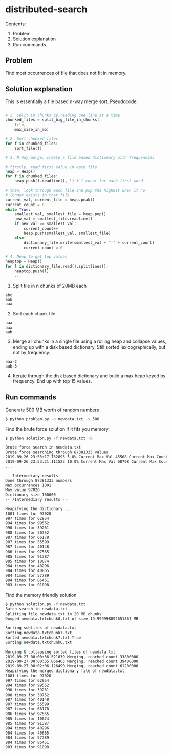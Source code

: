 # distributed-search

Contents:
1. Problem
2. Solution explanation
3. Run commands

## Problem
Find most occurrences of file that does not fit in memory.

## Solution explanation

This is essentially a file based n-way merge sort. Pseudocode:
```py

# 1. Split in chunks by reading one line at a time
chunked_files = split_big_file_in_chunks(
    file,
    max_size_in_mb)

# 2. Sort chunked files
for f in chunked_files:
    sort_file(f)

# 3. N Way merge, create a file based dictionary with frequencies

# firstly, read first value in each file
heap = Heap()
for f in chunked_files:
    heap.push(f.readline(), 1) # 1 count for each first word

# then, look through each file and pop the highest when it no
# longer exists in that file
current_val, current_file = heap.peak()
current_count = 0
while True:
    smallest_val, smallest_file = heap.pop()
    new_val = smallest_file.readline()
    if new_val == smallest_val:
        current_count++
        heap.push(smallest_val, smallest_file)
    else:
        dictionary_file.write(smallest_val + "-" + current_count)
        current_count = 0

# 4. Neap to get top values
heaptop = Heap()
for l in dictionary_file.read().splitlines():
    heaptop.push(l)
    ...

```

1. Split file in n chunks of 20MB each

```
abc
aab
aaa
```
2. Sort each chunk file

```
aaa
aaa
aab
```

3. Merge all chunks in a single file using a rolling heap and collapse values, ending up with a disk based dictionary. Still sorted lexicographically, but not by frequency.
```
aaa-2
aab-3
```
4. Iterate through the disk based dictionary and build a max heap keyed by frequency. End up with top 15 values.

## Run commands

Generate 500 MB worth of random numbers
```sh
$ python problem.py -o newdata.txt -s 500
```

Find the brute force solution if it fits you memory.
```sh
$ python solution.py -f newdata.txt -b

Brute force search in newdata.txt
Brute force searching through 87381333 values
2019-09-26 23:53:17.732893 5.0% Current Max Val 45508 Current Max Count 74 Out of 4369066 numbers
2019-09-26 23:53:21.111523 10.0% Current Max Val 68798 Current Max Count 136 Out of 8738132 numbers
...

-- Intermediary results --
Done through 87381333 numbers
Max occurrences 1001
Max value 97020
Dictionary size 100000
-- /Intermediary results --

Heapifying the dictionary ...
1001 times for 97020
997 times for 62954
994 times for 99552
990 times for 39261
988 times for 30752
987 times for 66178
987 times for 55599
987 times for 40148
986 times for 97565
985 times for 91387
985 times for 10074
984 times for 40296
984 times for 40865
984 times for 57789
984 times for 86451
983 times for 91098
```

Find the memory friendly solution
```sh
$ python solution.py -f newdata.txt
Batch search in newdata.txt
Splitting file newdata.txt in 20 MB chunks
Dumped newdata.txtchunk0.txt of size 19.999998092651367 MB
...
Sorting subfiles of newdata.txt
Sorting newdata.txtchunk7.txt
Sorted newdata.txtchunk7.txt True
Sorting newdata.txtchunk6.txt
...
Merging & collapsing sorted files of newdata.txt
2019-09-27 00:00:36.521639 Merging, reached count 33800000
2019-09-27 00:00:55.066465 Merging, reached count 39400000
2019-09-27 00:02:06.126490 Merging, reached count 61200000
Heapifying the merged dictionary file of newdata.txt
1001 times for 97020
997 times for 62954
994 times for 99552
990 times for 39261
988 times for 30752
987 times for 40148
987 times for 55599
987 times for 66178
986 times for 97565
985 times for 10074
985 times for 91387
984 times for 40296
984 times for 40865
984 times for 57789
984 times for 86451
983 times for 91098

```
